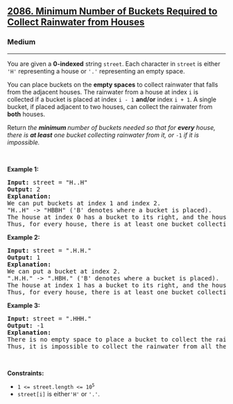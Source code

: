 <h2><a href="https://leetcode.com/problems/minimum-number-of-buckets-required-to-collect-rainwater-from-houses/">2086. Minimum Number of Buckets Required to Collect Rainwater from Houses</a></h2><h3>Medium</h3><hr><div style="user-select: auto;"><p style="user-select: auto;">You are given a <b style="user-select: auto;">0-index</b><strong style="user-select: auto;">ed</strong> string <code style="user-select: auto;">street</code>. Each character in <code style="user-select: auto;">street</code> is either <code style="user-select: auto;">'H'</code> representing a house or <code style="user-select: auto;">'.'</code> representing an empty space.</p>

<p style="user-select: auto;">You can place buckets on the <strong style="user-select: auto;">empty spaces</strong> to collect rainwater that falls from the adjacent houses. The rainwater from a house at index <code style="user-select: auto;">i</code> is collected if a bucket is placed at index <code style="user-select: auto;">i - 1</code> <strong style="user-select: auto;">and/or</strong> index <code style="user-select: auto;">i + 1</code>. A single bucket, if placed adjacent to two houses, can collect the rainwater from <strong style="user-select: auto;">both</strong> houses.</p>

<p style="user-select: auto;">Return <em style="user-select: auto;">the <strong style="user-select: auto;">minimum </strong>number of buckets needed so that for <strong style="user-select: auto;">every</strong> house, there is <strong style="user-select: auto;">at least</strong> one bucket collecting rainwater from it, or </em><code style="user-select: auto;">-1</code><em style="user-select: auto;"> if it is impossible.</em></p>

<p style="user-select: auto;">&nbsp;</p>
<p style="user-select: auto;"><strong style="user-select: auto;">Example 1:</strong></p>

<pre style="user-select: auto;"><strong style="user-select: auto;">Input:</strong> street = "H..H"
<strong style="user-select: auto;">Output:</strong> 2
<strong style="user-select: auto;">Explanation:</strong>
We can put buckets at index 1 and index 2.
"H..H" -&gt; "HBBH" ('B' denotes where a bucket is placed).
The house at index 0 has a bucket to its right, and the house at index 3 has a bucket to its left.
Thus, for every house, there is at least one bucket collecting rainwater from it.
</pre>

<p style="user-select: auto;"><strong style="user-select: auto;">Example 2:</strong></p>

<pre style="user-select: auto;"><strong style="user-select: auto;">Input:</strong> street = ".H.H."
<strong style="user-select: auto;">Output:</strong> 1
<strong style="user-select: auto;">Explanation:</strong>
We can put a bucket at index 2.
".H.H." -&gt; ".HBH." ('B' denotes where a bucket is placed).
The house at index 1 has a bucket to its right, and the house at index 3 has a bucket to its left.
Thus, for every house, there is at least one bucket collecting rainwater from it.
</pre>

<p style="user-select: auto;"><strong style="user-select: auto;">Example 3:</strong></p>

<pre style="user-select: auto;"><strong style="user-select: auto;">Input:</strong> street = ".HHH."
<strong style="user-select: auto;">Output:</strong> -1
<strong style="user-select: auto;">Explanation:</strong>
There is no empty space to place a bucket to collect the rainwater from the house at index 2.
Thus, it is impossible to collect the rainwater from all the houses.
</pre>

<p style="user-select: auto;">&nbsp;</p>
<p style="user-select: auto;"><strong style="user-select: auto;">Constraints:</strong></p>

<ul style="user-select: auto;">
	<li style="user-select: auto;"><code style="user-select: auto;">1 &lt;= street.length &lt;= 10<sup style="user-select: auto;">5</sup></code></li>
	<li style="user-select: auto;"><code style="user-select: auto;">street[i]</code> is either<code style="user-select: auto;">'H'</code> or <code style="user-select: auto;">'.'</code>.</li>
</ul>
</div>